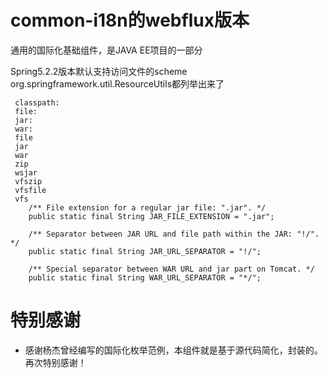 # common-i18n的webflux版本
通用的国际化基础组件，是JAVA EE项目的一部分

Spring5.2.2版本默认支持访问文件的scheme  
org.springframework.util.ResourceUtils都列举出来了
```
 classpath:
 file:
 jar:
 war:
 file
 jar
 war
 zip
 wsjar
 vfszip
 vfsfile
 vfs
	/** File extension for a regular jar file: ".jar". */
	public static final String JAR_FILE_EXTENSION = ".jar";

	/** Separator between JAR URL and file path within the JAR: "!/". */
	public static final String JAR_URL_SEPARATOR = "!/";

	/** Special separator between WAR URL and jar part on Tomcat. */
	public static final String WAR_URL_SEPARATOR = "*/";
```

# 特别感谢
- 感谢杨杰曾经编写的国际化枚举范例，本组件就是基于源代码简化，封装的。再次特别感谢！
